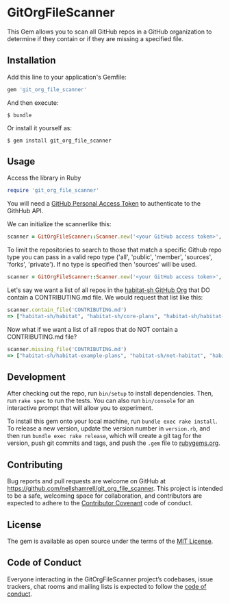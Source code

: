 # GitOrgFileScanner

This Gem allows you to scan all GitHub repos in a GitHub organization to determine if they contain or if they are missing a specified file.

## Installation

Add this line to your application's Gemfile:

```ruby
gem 'git_org_file_scanner'
```

And then execute:

    $ bundle

Or install it yourself as:

    $ gem install git_org_file_scanner

## Usage

Access the library in Ruby

```ruby
require 'git_org_file_scanner'
```

You will need a [GitHub Personal Access Token](https://help.github.com/articles/creating-a-personal-access-token-for-the-command-line/) to authenticate to the GithHub API.

We can initialize the scannerlike this:
```ruby
scanner = GitOrgFileScanner::Scanner.new('<your GitHub access token>', 'habitat-sh')
```

To limit the repositories to search to those that match a specific Github repo type you can pass in a valid repo type ('all', 'public', 'member', 'sources', 'forks', 'private'). If no type is specified then 'sources' will be used.
```ruby
scanner = GitOrgFileScanner::Scanner.new('<your GitHub access token>', 'habitat-sh', 'public')
```

Let's say we want a list of all repos in the [habitat-sh GitHub Org](https://github.com/habitat-sh) that DO contain a CONTRIBUTING.md file. We would request that list like this:

```ruby
scanner.contain_file('CONTRIBUTING.md')
=> ["habitat-sh/habitat", "habitat-sh/core-plans", "habitat-sh/habitat-launch", "habitat-sh/urlencoded", "habitat-sh/habitat-operator"]
```

Now what if we want a list of all repos that do NOT contain a CONTRIBUTING.md file?

```ruby
scanner.missing_file('CONTRIBUTING.md')
=> ["habitat-sh/habitat-example-plans", "habitat-sh/net-habitat", "habitat-sh/habitat-aspnet-sample", "habitat-sh/habitat-windows-package", "habitat-sh/language-habitat", "habitat-sh/rust-zmq", "habitat-sh/redis-postgres-migrator", "habitat-sh/habitat-aspnet-full", "habitat-sh/ipc-channel", "habitat-sh/prost", "habitat-sh/frank_jwt", "habitat-sh/sample-node-app", "habitat-sh/expresso", "habitat-sh/homebrew-habitat", "habitat-sh/sample-rails-app", "habitat-sh/windows-service", "habitat-sh/kubernetes-the-hab-way", "habitat-sh/guide-node", "habitat-sh/guide-ruby", "habitat-sh/testapp", "habitat-sh/windows-service-sample", "habitat-sh/national-parks"]
```

## Development

After checking out the repo, run `bin/setup` to install dependencies. Then, run `rake spec` to run the tests. You can also run `bin/console` for an interactive prompt that will allow you to experiment.

To install this gem onto your local machine, run `bundle exec rake install`. To release a new version, update the version number in `version.rb`, and then run `bundle exec rake release`, which will create a git tag for the version, push git commits and tags, and push the `.gem` file to [rubygems.org](https://rubygems.org).

## Contributing

Bug reports and pull requests are welcome on GitHub at https://github.com/nellshamrell/git_org_file_scanner. This project is intended to be a safe, welcoming space for collaboration, and contributors are expected to adhere to the [Contributor Covenant](http://contributor-covenant.org) code of conduct.

## License

The gem is available as open source under the terms of the [MIT License](https://opensource.org/licenses/MIT).

## Code of Conduct

Everyone interacting in the GitOrgFileScanner project’s codebases, issue trackers, chat rooms and mailing lists is expected to follow the [code of conduct](https://github.com/nellshamrell/git_org_file_scanner/blob/master/CODE_OF_CONDUCT.md).
